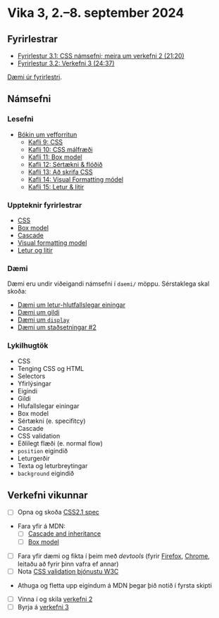 # Vika 3, 2.–8. september 2024

## Fyrirlestrar

- [Fyrirlestur 3.1: CSS námsefni; meira um verkefni 2 (21:20)](https://youtu.be/FNA9H5J8gUc)
- [Fyrirlestur 3.2: Verkefni 3 (24:37)](https://youtu.be/kJ8VAdIbttc)

[Dæmi úr fyrirlestri](https://github.com/vefforritun/vef1-2024-fyrirlestra-daemi/tree/main/f03).

## Námsefni

### Lesefni

- [Bókin um vefforritun](https://bok.vefforritun.is/)
  - [Kafli 9: CSS](https://bok.vefforritun.is/09.css.html)
  - [Kafli 10: CSS málfræði](https://bok.vefforritun.is/10.css-malfraedi.html)
  - [Kafli 11: Box model](https://bok.vefforritun.is/11.css-box-model.html)
  - [Kafli 12: Sértækni & flóðið](https://bok.vefforritun.is/12.css-specifity-cascade.html)
  - [Kafli 13: Að skrifa CSS](https://bok.vefforritun.is/13.css-best-practices.html)
  - [Kafli 14: Visual Formatting módel](https://bok.vefforritun.is/14.visual-formatting.html)
  - [Kafli 15: Letur & litir](https://bok.vefforritun.is/15.letur-litir.html)

### Uppteknir fyrirlestrar

- [CSS](../namsefni/08.css/)
- [Box model](../namsefni/09.css-box-model/)
- [Cascade](../namsefni/10.css-cascade/)
- [Visual formatting model](../namsefni/11.css-visual-formatting/)
- [Letur og litir](../namsefni/12.css-letur-litir/)

### Dæmi

Dæmi eru undir viðeigandi námsefni í `daemi/` möppu. Sérstaklega skal skoða:

- [Dæmi um letur-hlutfallslegar einingar](../namsefni/08.css/daemi/06.em.html)
- [Dæmi um gildi](../namsefni/10.css-cascade/daemi/01.values.html)
- [Dæmi um `display`](../namsefni/11.css-visual-formatting/daemi/01.display.html)
- [Dæmi um staðsetningar #2](../namsefni/11.css-visual-formatting/daemi/05.position2.html)

### Lykilhugtök

- CSS
- Tenging CSS og HTML
- Selectors
- Yfirlýsingar
- Eigindi
- Gildi
- Hlufallslegar einingar
- Box model
- Sértækni (e. specifitcy)
- Cascade
- CSS validation
- Eðlilegt flæði (e. normal flow)
- `position` eigindið
- Leturgerðir
- Texta og leturbreytingar
- `background` eigindið

## Verkefni vikunnar

- [ ] Opna og skoða [CSS2.1 spec](http://www.w3.org/TR/CSS2/)
- Fara yfir á MDN:
  - [ ] [Cascade and inheritance](https://developer.mozilla.org/en-US/docs/Learn/CSS/Building_blocks/Cascade_and_inheritance)
  - [ ] [Box model](https://developer.mozilla.org/en-US/docs/Web/CSS/CSS_Box_Model/Introduction_to_the_CSS_box_model)
- [ ] Fara yfir dæmi og fikta í þeim með _devtools_ (fyrir [Firefox](https://developer.mozilla.org/en-US/docs/Tools), [Chrome](https://developer.chrome.com/docs/devtools/), leitaðu að fyrir þinn vafra ef annar)
- [ ] Nota [CSS validation þjónustu W3C](https://jigsaw.w3.org/css-validator/)
- Athuga og fletta upp eigindum á MDN þegar þið notið í fyrsta skipti
- [ ] Vinna í og skila [verkefni 2](https://github.com/vefforritun/vef1-2024-v1)
- [ ] Byrja á [verkefni 3](https://github.com/vefforritun/vef1-2024-v2)
